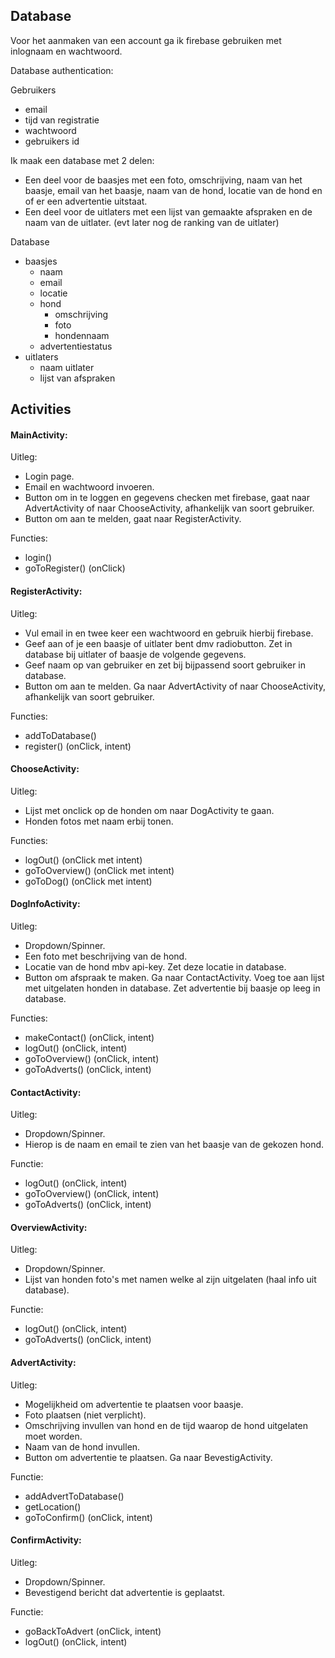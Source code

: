 ## Database
Voor het aanmaken van een account ga ik firebase gebruiken met inlognaam en wachtwoord. 

Database authentication:

Gebruikers
  * email
  * tijd van registratie
  * wachtwoord
  * gebruikers id

Ik maak een database met 2 delen:
* Een deel voor de baasjes met een foto, omschrijving, naam van het baasje, email van het baasje, naam van de hond, locatie van de hond en of er een advertentie uitstaat. 
* Een deel voor de uitlaters met een lijst van gemaakte afspraken en de naam van de uitlater. (evt later nog de ranking van de uitlater)


Database
  * baasjes
    * naam
    * email
    * locatie
    * hond
      * omschrijving
      * foto
      * hondennaam
    * advertentiestatus
  * uitlaters
    * naam uitlater
    * lijst van afspraken
    


## Activities
#### MainActivity:
Uitleg:
* Login page. 
* Email en wachtwoord invoeren. 
* Button om in te loggen en gegevens checken met firebase, gaat naar AdvertActivity of naar ChooseActivity, afhankelijk van soort gebruiker. 
* Button om aan te melden, gaat naar RegisterActivity.

Functies:
* login()
* goToRegister() (onClick)

#### RegisterActivity: 
Uitleg:
* Vul email in en twee keer een wachtwoord en gebruik hierbij firebase. 
* Geef aan of je een baasje of uitlater bent dmv radiobutton. Zet in database bij uitlater of baasje de volgende gegevens. 
* Geef naam op van gebruiker en zet bij bijpassend soort gebruiker in database. 
* Button om aan te melden. Ga naar AdvertActivity of naar ChooseActivity, afhankelijk van soort gebruiker.

Functies:
* addToDatabase()
* register() (onClick, intent)

#### ChooseActivity: 
Uitleg:
* Lijst met onclick op de honden om naar DogActivity te gaan. 
* Honden fotos met naam erbij tonen. 

Functies:
* logOut() (onClick met intent)
* goToOverview() (onClick met intent)
* goToDog() (onClick met intent)

#### DogInfoActivity: 
Uitleg:
* Dropdown/Spinner.
* Een foto met beschrijving van de hond. 
* Locatie van de hond mbv api-key. Zet deze locatie in database. 
* Button om afspraak te maken. Ga naar ContactActivity. Voeg toe aan lijst met uitgelaten honden in database. Zet advertentie bij baasje op leeg in database.

Functies:
* makeContact() (onClick, intent)
* logOut() (onClick, intent)
* goToOverview() (onClick, intent)
* goToAdverts() (onClick, intent)

#### ContactActivity: 
Uitleg:
* Dropdown/Spinner.
* Hierop is de naam en email te zien van het baasje van de gekozen hond. 

Functie:
* logOut() (onClick, intent)
* goToOverview() (onClick, intent)
* goToAdverts() (onClick, intent)

#### OverviewActivity:
Uitleg:
* Dropdown/Spinner.
* Lijst van honden foto's met namen welke al zijn uitgelaten (haal info uit database). 

Functie:
* logOut() (onClick, intent)
* goToAdverts() (onClick, intent)

#### AdvertActivity: 
Uitleg:
* Mogelijkheid om advertentie te plaatsen voor baasje. 
* Foto plaatsen (niet verplicht). 
* Omschrijving invullen van hond en de tijd waarop de hond uitgelaten moet worden. 
* Naam van de hond invullen. 
* Button om advertentie te plaatsen. Ga naar BevestigActivity. 

Functie:
* addAdvertToDatabase()
* getLocation()
* goToConfirm() (onClick, intent)

#### ConfirmActivity: 
Uitleg:
* Dropdown/Spinner.
* Bevestigend bericht dat advertentie is geplaatst. 

Functie:
* goBackToAdvert (onClick, intent)
* logOut() (onClick, intent)
